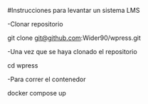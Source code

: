 #Instrucciones para levantar un sistema LMS 

-Clonar repositorio  

git clone git@github.com:Wider90/wpress.git

-Una vez que se haya clonado el repositorio

cd wpress

-Para correr el contenedor

docker compose up
